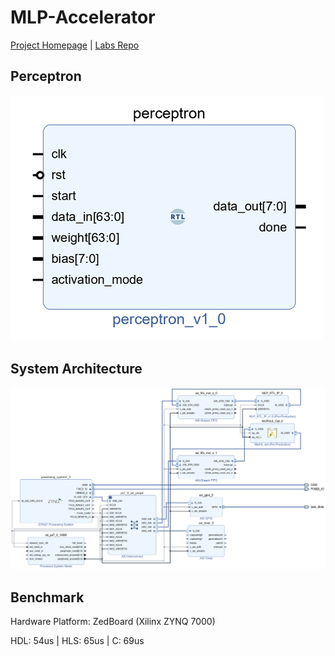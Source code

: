 # MLP-Accelerator

[Project Homepage](https://wiki.nus.edu.sg/pages/viewpage.action?pageId=167809322) | [Labs Repo](https://github.com/Hsury/NUS-EE4218-Lab)

## Perceptron
![Perceptron](https://github.com/Hsury/MLP-Accelerator/raw/main/perceptron.png)

## System Architecture
![System Architecture](https://github.com/Hsury/MLP-Accelerator/raw/main/system_architecture.png)

## Benchmark
Hardware Platform: ZedBoard (Xilinx ZYNQ 7000)

HDL: 54us | HLS: 65us | C: 69us
